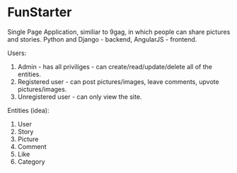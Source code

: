 # FunStarter
Single Page Application, similiar to 9gag, in which people can share pictures and stories.
Python and Django - backend, AngularJS - frontend.

Users:
1. Admin - has all priviliges - can create/read/update/delete all of the entities.
2. Registered user - can post pictures/images, leave comments, upvote pictures/images.
3. Unregistered user  - can only view the site.

Entities (idea):
1. User
2. Story
3. Picture
4. Comment
5. Like
6. Category
